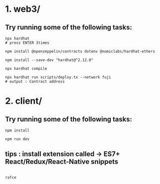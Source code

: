 # 1. web3/

## Try running some of the following tasks:

```shell
npx hardhat
# press ENTER 3times

npm install @openzeppelin/contracts dotenv @nomiclabs/hardhat-ethers

npm install --save-dev "hardhat@^2.12.0"

npx hardhat compile

npx hardhat run scripts/deploy.tx --network fuji
# output : Contract address
```

# 2. client/

## Try running some of the following tasks:

```shell
npm install

npm run dev
```

## tips : install extension called -> ES7+ React/Redux/React-Native snippets
```shell

rafce

```
